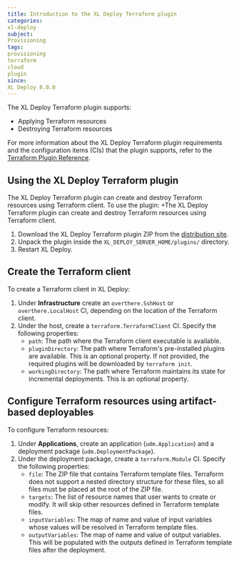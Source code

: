 ```yaml
---
title: Introduction to the XL Deploy Terraform plugin
categories:
xl-deploy
subject:
Provisioning
tags:
provisioning
terraform
cloud
plugin
since:
XL Deploy 8.0.0
---
```


The XL Deploy Terraform plugin supports:

* Applying Terraform resources
* Destroying Terraform resources

For more information about the XL Deploy Terraform plugin requirements and the configuration items (CIs) that the plugin supports, refer to the [Terraform Plugin Reference](/xl-deploy-xld-terraform-plugin/latest/terraformPluginManual.html).	

## Using the XL Deploy Terraform plugin

The XL Deploy Terraform plugin can create and destroy Terraform resources using Terraform client. To use the plugin:	+The XL Deploy Terraform plugin can create and destroy Terraform resources using Terraform client.
	
1. Download the XL Deploy Terraform plugin ZIP from the [distribution site](https://dist.xebialabs.com/customer/xl-deploy/plugins/xld-terraform-plugin).	
1. Unpack the plugin inside the `XL_DEPLOY_SERVER_HOME/plugins/` directory.	
1. Restart XL Deploy.

## Create the Terraform client

To create a Terraform client in XL Deploy:

1. Under **Infrastructure** create an `overthere.SshHost` or `overthere.LocalHost` CI, depending on the location of the Terraform client.
2. Under the host, create a `terraform.TerraformClient` CI. Specify the following properties:
    * `path`: The path where the Terraform client executable is available.
    * `pluginDirectory`: The path where Terraform's pre-installed plugins are available. This is an optional property. If not provided, the required plugins will be  downloaded by `terraform init`.
    * `workingDirectory`: The path where Terraform maintains its state for incremental deployments. This is an optional property.

## Configure Terraform resources using artifact-based deployables

To configure Terraform resources:

1. Under **Applications**, create an application (`udm.Application`) and a deployment package (`udm.DeploymentPackage`).
2. Under the deployment package, create a `terraform.Module` CI. Specify the following properties:
    * `file`: The ZIP file that contains Terraform template files. Terraform does not support a nested directory structure for these files, so all files must be placed at the root of the ZIP file.
    * `targets`: The list of resource names that user wants to create or modify. It will skip other resources defined in Terraform template files.
    * `inputVariables`: The map of name and value of input variables whose values will be resolved in Terraform template files.
    * `outputVariables`: The map of name and value of output variables. This will be  populated with the outputs defined in Terraform template files after the deployment.
